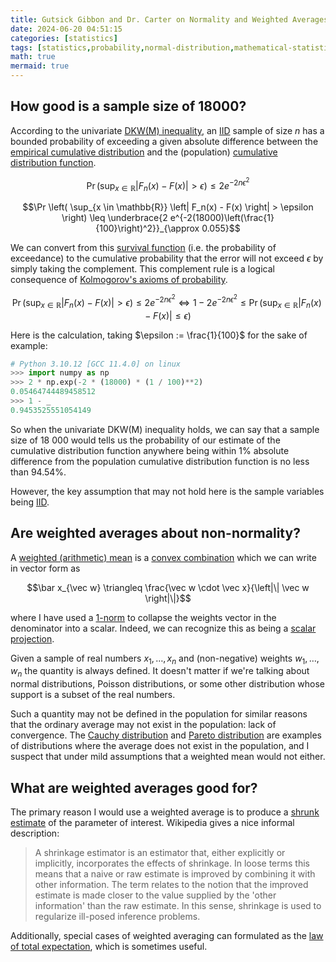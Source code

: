 ```yaml
---
title: Gutsick Gibbon and Dr. Carter on Normality and Weighted Averages
date: 2024-06-20 04:51:15
categories: [statistics]
tags: [statistics,probability,normal-distribution,mathematical-statistics,math,maths,moments,expectation,expected-value,average,weighted-average,weighted-arithmetic-mean,arithmetic-mean]
math: true
mermaid: true
---
```


## How good is a sample size of 18000?

According to the univariate [DKW(M) inequality](https://en.wikipedia.org/wiki/Dvoretzky%E2%80%93Kiefer%E2%80%93Wolfowitz_inequality), an [IID](https://en.wikipedia.org/wiki/Independent_and_identically_distributed_random_variables) sample of size $n$ has a bounded probability of exceeding a given absolute difference between the [empirical cumulative distribution](https://en.wikipedia.org/wiki/Empirical_distribution_function) and the (population) [cumulative distribution function](https://en.wikipedia.org/wiki/Cumulative_distribution_function).

$$\Pr \left( \sup_{x \in \mathbb{R}} \left| F_n(x) - F(x) \right| > \epsilon \right) \leq 2 e^{-2n\epsilon^2}$$


$$\Pr \left( \sup_{x \in \mathbb{R}} \left| F_n(x) - F(x) \right| > \epsilon \right) \leq \underbrace{2 e^{-2(18000)\left(\frac{1}{100}\right)^2}}_{\approx 0.055}$$

We can convert from this [survival function](https://en.wikipedia.org/wiki/Survival_function) (i.e. the probability of exceedance) to the cumulative probability that the error will not exceed $\epsilon$ by simply taking the complement. This complement rule is a logical consequence of [Kolmogorov's axioms of probability](https://en.wikipedia.org/wiki/Probability_axioms#Kolmogorov_axioms).

$$\Pr \left( \sup_{x \in \mathbb{R}} \left| F_n(x) - F(x) \right| > \epsilon \right) \leq 2 e^{-2n\epsilon^2} \iff 1 - 2 e^{-2n\epsilon^2}  \leq \Pr \left( \sup_{x \in \mathbb{R}} \left| F_n(x) - F(x) \right| \leq \epsilon \right)$$


Here is the calculation, taking $\epsilon := \frac{1}{100}$ for the sake of example:

```python
# Python 3.10.12 [GCC 11.4.0] on linux
>>> import numpy as np
>>> 2 * np.exp(-2 * (18000) * (1 / 100)**2)
0.05464744489458512
>>> 1 - _
0.9453525551054149
```

So when the univariate DKW(M) inequality holds, we can say that a sample size of 18 000 would tells us the probability of our estimate of the cumulative distribution function anywhere being within 1% absolute difference from the population cumulative distribution function is no less than 94.54%.

However, the key assumption that may not hold here is the sample variables being [IID](https://en.wikipedia.org/wiki/Independent_and_identically_distributed_random_variables).


## Are weighted averages about non-normality?

A [weighted (arithmetic) mean](https://en.wikipedia.org/wiki/Weighted_arithmetic_mean#Mathematical_definition) is a [convex combination](https://en.wikipedia.org/wiki/Convex_combination) which we can write in vector form as 

$$\bar x_{\vec w} \triangleq \frac{\vec w \cdot \vec x}{\left|\| \vec w \right|\|}$$

where I have used a [1-norm](https://en.wikipedia.org/wiki/Norm_(mathematics)#Taxicab_norm_or_Manhattan_norm) to collapse the weights vector in the denominator into a scalar. Indeed, we can recognize this as being a [scalar projection](https://en.wikipedia.org/wiki/Scalar_projection#Definition_in_terms_of_a_and_b).

Given a sample of real numbers $x_1, \ldots, x_n$ and (non-negative) weights $w_1, \ldots, w_n$ the quantity is always defined. It doesn't matter if we're talking about normal distributions, Poisson distributions, or some other distribution whose support is a subset of the real numbers.

Such a quantity may not be defined in the population for similar reasons that the ordinary average may not exist in the population: lack of convergence. The [Cauchy distribution](https://en.wikipedia.org/wiki/Cauchy_distribution) and [Pareto distribution](https://en.wikipedia.org/wiki/Pareto_distribution) are examples of distributions where the average does not exist in the population, and I suspect that under mild assumptions that a weighted mean would not either.

## What are weighted averages good for?

The primary reason I would use a weighted average is to produce a [shrunk estimate](https://en.wikipedia.org/wiki/Shrinkage_(statistics)) of the parameter of interest. Wikipedia gives a nice informal description:

> A shrinkage estimator is an estimator that, either explicitly or implicitly, incorporates the effects of shrinkage. In loose terms this means that a naive or raw estimate is improved by combining it with other information. The term relates to the notion that the improved estimate is made closer to the value supplied by the 'other information' than the raw estimate. In this sense, shrinkage is used to regularize ill-posed inference problems.

Additionally, special cases of weighted averaging can formulated as the [law of total expectation](https://en.wikipedia.org/wiki/Law_of_total_expectation), which is sometimes useful.
